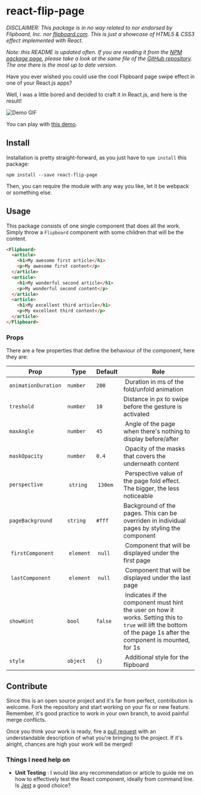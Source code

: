 # react-flip-page

*DISCLAIMER: This package is in no way related to nor endorsed by Flipboard, Inc. nor [flipboard.com](http://www.flipboard.com). This is just a showcase of HTML5 & CSS3 effect implemented with React.*

*Note: this README is updated often. If you are reading it from the [NPM package page](https://www.npmjs.com/package/react-flip-page), please take a look at the same file of the [GitHub repository](https://github.com/darenju/react-flip-page/blob/master/README.md). The one there is the most up to date version.*

Have you ever wished you could use the cool Flipboard page swipe effect in one of your React.js apps?

Well, I was a little bored and decided to craft it in React.js, and here is the result!

![Demo GIF](https://raw.githubusercontent.com/darenju/react-flip-page/master/demo.gif)

You can play with [this demo](http://darenju.me/react-flip-page/).

## Install

Installation is pretty straight-forward, as you just have to `npm install` this package:

```
npm install --save react-flip-page
```

Then, you can require the module with any way you like, let it be webpack or something else.

## Usage

This package consists of one single component that does all the work. Simply throw a `Flipboard` component with some children that will be the content.

```html
<Flipboard>
  <article>
    <h1>My awesome first article</h1>
    <p>My awesome first content</p>
  </article>
  <article>
    <h1>My wonderful second article</h1>
    <p>My wonderful second content</p>
  </article>
  <article>
    <h1>My excellent third article</h1>
    <p>My excellent third content</p>
  </article>
</Flipboard>
```

### Props

There are a few properties that define the behaviour of the component, here they are:

| Prop | Type | Default | Role |
|------|------|---------|------|
| `animationDuration` | `number` | `200` | Duration in ms of the fold/unfold animation |
| `treshold` | `number` | `10` | Distance in px to swipe before the gesture is activated |
| `maxAngle` | `number` | `45` | Angle of the page when there's nothing to display before/after |
| `maskOpacity` | `number` | `0.4` | Opacity of the masks that covers the underneath content |
| `perspective` | `string` | `130em` | Perspective value of the page fold effect. The bigger, the less noticeable |
| `pageBackground` | `string` | `#fff` | Background of the pages. This can be overriden in individual pages by styling the component |
| `firstComponent` | `element` | `null` | Component that will be displayed under the first page |
| `lastComponent` | `element` | `null` | Component that will be displayed under the last page |
| `showHint` | `bool` | `false` | Indicates if the component must hint the user on how it works. Setting this to `true` will lift the bottom of the page 1s after the component is mounted, for 1s |
| `style` | `object` | `{}` | Additional style for the flipboard |

## Contribute

Since this is an open source project and it's far from perfect, contribution is welcome. Fork the repository and start working on your fix or new feature. Remember, it's good practice to work in your own branch, to avoid painful merge conflicts.

Once you think your work is ready, fire a [pull request](https://github.com/darenju/react-flip-page/pulls) with an understandable description of what you're bringing to the project. If it's alright, chances are high your work will be merged!

### Things I need help on

- **Unit Testing** : I would like any recommendation or article to guide me on how to effectively test the React component, ideally from command line. Is [Jest](https://facebook.github.io/jest/) a good choice?
